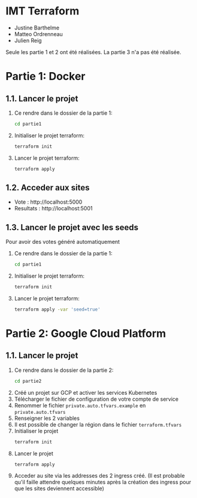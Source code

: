 # IMT Terraform 
- Justine Barthelme
- Matteo Ordrenneau
- Julien Reig

Seule les partie 1 et 2 ont été réalisées. La partie 3 n'a pas été réalisée.

# Partie 1: Docker

## 1.1. Lancer le projet 
1. Ce rendre dans le dossier de la partie 1:
    ```bash
    cd partie1
    ```
2. Initialiser le projet terraform:
    ```bash
    terraform init
    ```
3. Lancer le projet terraform:
    ```bash
    terraform apply
    ```

## 1.2. Acceder aux sites
- Vote : http://localhost:5000
- Resultats : http://localhost:5001

## 1.3. Lancer le projet avec les seeds 
Pour avoir des votes généré automatiquement
1. Ce rendre dans le dossier de la partie 1:
    ```bash
    cd partie1
    ```
2. Initialiser le projet terraform:
    ```bash
    terraform init
    ```
3. Lancer le projet terraform:
    ```bash
    terraform apply -var 'seed=true'
    ```

# Partie 2: Google Cloud Platform

## 1.1. Lancer le projet
1. Ce rendre dans le dossier de la partie 2:
    ```bash
    cd partie2
    ```
2. Créé un projet sur GCP et activer les services Kubernetes
3. Télécharger le fichier de configuration de votre compte de service
4. Renommer le fichier `private.auto.tfvars.example` en `private.auto.tfvars`
5. Renseigner les 2 variables
6. Il est possible de changer la région dans le fichier `terraform.tfvars`
7. Initialiser le projet
    ```bash
    terraform init
    ```
8. Lancer le projet
    ```bash
    terraform apply
    ```
9. Acceder au site via les addresses des 2 ingress créé. (Il est probable qu'il faille attendre quelques minutes après la création des ingress pour que les sites deviennent accessible)